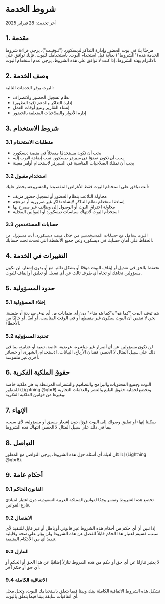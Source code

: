 # شروط الخدمة

آخر تحديث: 28 فبراير 2025

## 1. مقدمة

مرحبًا بك في بوت الحضور وإدارة التذاكر لديسكورد ("تـوقيـت"). يرجى قراءة شروط الخدمة هذه ("الشروط") بعناية قبل استخدام البوت. باستخدامك للبوت، فإنك توافق على الالتزام بهذه الشروط. إذا كنت لا توافق على هذه الشروط، يرجى عدم استخدام البوت.

## 2. وصف الخدمة

البوت يوفر الخدمات التالية:
- نظام تسجيل الحضور والانصراف
- إدارة التذاكر والدعم (قيد التطوير)
- إنشاء التقارير وتتبع أوقات العمل
- إدارة الأدوار والصلاحيات المتعلقة بالحضور

## 3. شروط الاستخدام

### 3.1 متطلبات الاستخدام
- يجب أن تكون مستخدمًا مسجلاً في منصة ديسكورد
- يجب أن تكون عضوًا في سيرفر ديسكورد تمت إضافة البوت إليه
- يجب أن تمتلك الصلاحيات المناسبة في السيرفر لاستخدام أوامر معينة

### 3.2 استخدام مقبول
أنت توافق على استخدام البوت فقط للأغراض المقصودة والمشروعة. يحظر عليك:
- محاولة التلاعب بنظام الحضور أو تسجيل حضور مزيف
- إساءة استخدام نظام التذاكر لإنشاء تذاكر غير ضرورية أو مزعجة
- محاولة اختراق البوت أو الوصول إلى وظائف غير مصرح بها
- استخدام البوت لانتهاك سياسات ديسكورد أو القوانين المحلية

### 3.3 حسابات المستخدمين
البوت يتعامل مع حسابات المستخدمين من خلال منصة ديسكورد. أنت مسؤول عن الحفاظ على أمان حسابك في ديسكورد وعن جميع الأنشطة التي تحدث تحت حسابك.

## 4. التغييرات في الخدمة

نحتفظ بالحق في تعديل أو إيقاف البوت مؤقتًا أو بشكل دائم، مع أو بدون إشعار. لن نكون مسؤولين تجاهك أو تجاه أي طرف ثالث عن أي تعديل أو تعليق أو إيقاف للبوت.

## 5. حدود المسؤولية

### 5.1 إخلاء المسؤولية
يتم توفير البوت "كما هو" و"كما هو متاح" دون أي ضمانات من أي نوع، صريحة أو ضمنية. نحن لا نضمن أن البوت سيكون غير منقطع، أو في الوقت المناسب، أو آمنًا، أو خاليًا من الأخطاء.

### 5.2 تحديد المسؤولية
لن نكون مسؤولين عن أي أضرار غير مباشرة، عرضية، خاصة، تبعية أو عقابية، بما في ذلك على سبيل المثال لا الحصر، فقدان الأرباح، البيانات، الاستخدام، الشهرة، أو خسائر أخرى غير ملموسة.

## 6. حقوق الملكية الفكرية

البوت وجميع المحتويات والبرامج والتصاميم والشفرات المرتبطة به هي ملكية خاصة للمطور (Lightning @qbr8) وتخضع لحماية حقوق الطبع والنشر والعلامات التجارية وغيرها من قوانين الملكية الفكرية.

## 7. الإنهاء

يمكننا إنهاء أو تعليق وصولك إلى البوت فورًا، دون إشعار مسبق أو مسؤولية، لأي سبب، بما في ذلك على سبيل المثال لا الحصر، انتهاك هذه الشروط.

## 8. التواصل

إذا كان لديك أي أسئلة حول هذه الشروط، يرجى التواصل مع المطور (Lightning @qbr8).

## 9. أحكام عامة

### 9.1 القانون الحاكم
تخضع هذه الشروط وتفسر وفقًا لقوانين المملكة العربية السعودية، دون اعتبار لمبادئ تنازع القوانين.

### 9.2 الانفصال
إذا تبين أن أي حكم من أحكام هذه الشروط غير قانوني أو باطل أو غير قابل للتنفيذ لأي سبب، فسيتم اعتبار هذا الحكم قابلاً للفصل عن هذه الشروط ولن يؤثر على صحة وقابلية تنفيذ أي من الأحكام المتبقية.

### 9.3 التنازل
لا يعتبر تنازلنا عن أي حق أو حكم من هذه الشروط تنازلاً إضافيًا عن هذا الحق أو الحكم أو أي حق أو حكم آخر.

### 9.4 الاتفاقية الكاملة
تشكل هذه الشروط الاتفاقية الكاملة بينك وبيننا فيما يتعلق باستخدامك للبوت، وتحل محل أي اتفاقيات سابقة بيننا فيما يتعلق بالبوت.

